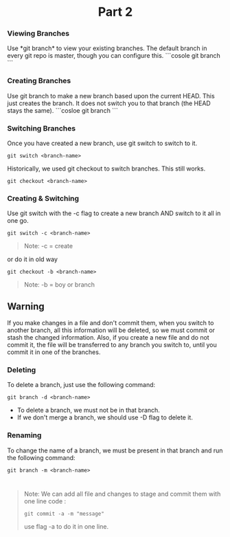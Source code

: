 <h1 align="center">Part 2</h1>

<h3>Viewing Branches</h3>
Use *git branch* to view your existing branches. The default branch in every git repo is master, though you can configure this.
```cosole
git branch
```

<h3>Creating Branches</h3>
Use git branch <branch-name> to make a new branch based upon the current HEAD.
This just creates the branch.  It does not switch you to that branch (the HEAD stays the same).
```cosloe
git branch <branch-name>
```

<h3>Switching Branches</h3>
Once you have created a new branch, use git switch <branch-name> to switch to it.

```console
git switch <branch-name>
```
Historically, we used git checkout to switch branches.  This still works.
```cosloe
git checkout <branch-name>
```

<h3>Creating & Switching</h3>
Use git switch with the -c flag to create a new branch AND switch to it all in one go.

```cosloe
git switch -c <branch-name>
```
> Note: -c = create

or do it in old way

```cosole
git checkout -b <branch-name>
```
> Note: -b = boy or branch

<h2>Warning</h2>

If you make changes in a file and don't commit them, when you switch to another branch, all this information will be deleted, so we must commit or stash the changed information.
Also, if you create a new file and do not commit it, the file will be transferred to any branch you switch to, until you commit it in one of the branches.

<h3>Deleting</h3>

To delete a branch, just use the following command:

```cosole
git branch -d <branch-name>
```

- To delete a branch, we must not be in that branch.
- If we don't merge a branch, we should use -D flag to delete it.

<h3>Renaming</h3>
To change the name of a branch, we must be present in that branch and run the following command:

```cosole
git branch -m <branch-name>
```

#

> Note:
>  We can add all file and changes to stage and commit them with one line code :
> ```cosole
> git commit -a -m "message"
> ```
> use flag -a to do it in one line.


